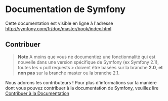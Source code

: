 Documentation de Symfony
========================

Cette documentation est visible en ligne à l'adresse http://symfony.com/fr/doc/master/book/index.html

Contribuer
----------

>**Note**
>A moins que vous ne documentiez une fonctionnalité qui est nouvelle dans
>une version spécifique de Symfony (ex Symfony 2.1), toutes les « pull requests »
>doivent être basées sur la branche **2.0**, **et non pas** sur la branche
>master ou la branche 2.1.

Nous adorons les contributeurs ! Pour plus d'informations sur la manière
dont vous pouvez contribuer à la documentation de Symfony, veuillez lire
[Contribuer à la Documentation](http://symfony.com/fr/doc/current/contributing/documentation/overview.html)
